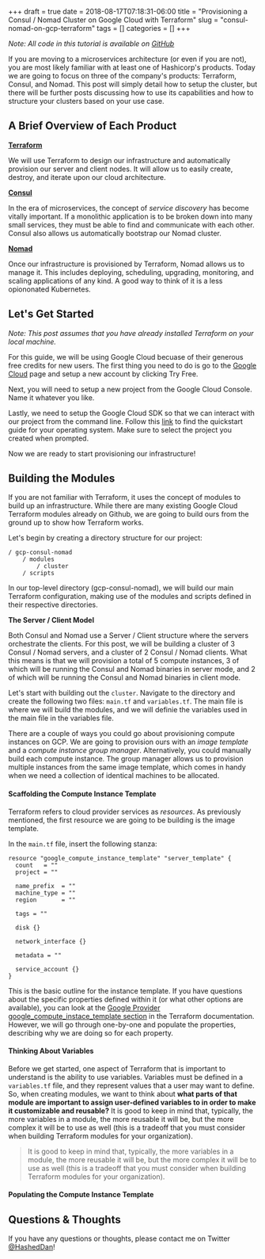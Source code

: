 +++ 
draft = true
date = 2018-08-17T07:18:31-06:00
title = "Provisioning a Consul / Nomad Cluster on Google Cloud with Terraform"
slug = "consul-nomad-on-gcp-terraform" 
tags = []
categories = []
+++

*Note: All code in this tutorial is available on [GitHub](https://github.com/HashedDan/gcp-consul-nomad)*

If you are moving to a microservices architecture (or even if you are not), you are most likely familiar with at least one of Hashicorp's products. Today we are going to focus on three of the company's products: Terraform, Consul, and Nomad. This post will simply detail how to setup the cluster, but there will be further posts discussing how to use its capabilities and how to structure your clusters based on your use case.

## A Brief Overview of Each Product

[**Terraform**](https://www.terraform.io/)

We will use Terraform to design our infrastructure and automatically provision our server and client nodes. It will allow us to easily create, destroy, and iterate upon our cloud architecture.

[**Consul**](https://www.consul.io/)

In the era of microservices, the concept of *service discovery* has become vitally important. If a monolithic application is to be broken down into many small services, they must be able to find and communicate with each other. Consul also allows us automatically bootstrap our Nomad cluster.

[**Nomad**](https://www.nomadproject.io/)

Once our infrastructure is provisioned by Terraform, Nomad allows us to manage it. This includes deploying, scheduling, upgrading, monitoring, and scaling applications of any kind. A good way to think of it is a less opiononated Kubernetes.

## Let's Get Started

*Note: This post assumes that you have already installed Terraform on your local machine.*

For this guide, we will be using Google Cloud becuase of their generous free credits for new users. The first thing you need to do is go to the [Google Cloud](https://cloud.google.com/) page and setup a new account by clicking Try Free.

Next, you will need to setup a new project from the Google Cloud Console. Name it whatever you like.

Lastly, we need to setup the Google Cloud SDK so that we can interact with our project from the command line. Follow this [link](https://cloud.google.com/sdk/docs/quickstarts) to find the quickstart guide for your operating system. Make sure to select the project you created when prompted.

Now we are ready to start provisioning our infrastructure!

## Building the Modules

If you are not familiar with Terraform, it uses the concept of modules to build up an infrastructure. While there are many existing Google Cloud Terraform modules already on Github, we are going to build ours from the ground up to show how Terraform works.

Let's begin by creating a directory structure for our project:

```
/ gcp-consul-nomad
    / modules
        / cluster
    / scripts
```

In our top-level directory (gcp-consul-nomad), we will build our main Terraform configuration, making use of the modules and scripts defined in their respective directories.

**The Server / Client Model**

Both Consul and Nomad use a Server / Client structure where the servers orchestrate the clients. For this post, we will be building a cluster of 3 Consul / Nomad servers, and a cluster of 2 Consul / Nomad clients. What this means is that we will provision a total of 5 compute instances, 3 of which will be running the Consul and Nomad binaries in server mode, and 2 of which will be running the Consul and Nomad binaries in client mode.

Let's start with building out the ```cluster```. Navigate to the directory and create the following two files: ```main.tf``` and ```variables.tf```. The main file is where we will build the modules, and we will definie the variables used in the main file in the variables file.

There are a couple of ways you could go about provisioning compute instances on GCP. We are going to provision ours with an *image template* and a *compute instance group manager*. Alternatively, you could manually build each compute instance. The group manager allows us to provision multiple instances from the same image template, which comes in handy when we need a collection of identical machines to be allocated.

#### Scaffolding the Compute Instance Template

Terraform refers to cloud provider services as *resources*. As previously mentioned, the first resource we are going to be building is the image template.

In the ```main.tf``` file, insert the following stanza:
```
resource "google_compute_instance_template" "server_template" {
  count   = ""
  project = ""

  name_prefix  = ""
  machine_type = ""
  region       = ""

  tags = ""

  disk {}

  network_interface {}

  metadata = ""

  service_account {}
}
```
This is the basic outline for the instance template. If you have questions about the specific properties defined within it (or what other options are available), you can look at the [Google Provider google_compute_instace_template section](https://www.terraform.io/docs/providers/google/r/compute_instance_template.html) in the Terraform documentation. However, we will go through one-by-one and populate the properties, describing why we are doing so for each property.

#### Thinking About Variables

Before we get started, one aspect of Terraform that is important to understand is the ability to use variables. Variables must be defined in a ```variables.tf``` file, and they represent values that a user may want to define. So, when creating modules, we want to think about **what parts of that module are important to assign user-defined variables to in order to make it customizable and reusable?** It is good to keep in mind that, typically, the more variables in a module, the more reusable it will be, but the more complex it will be to use as well (this is a tradeoff that you must consider when building Terraform modules for your organization).

> It is good to keep in mind that, typically, the more variables in a module, the more reusable it will be, but the more complex it will be to use as well (this is a tradeoff that you must consider when building Terraform modules for your organization).

#### Populating the Compute Instance Template

## Questions & Thoughts

If you have any questions or thoughts, please contact me on Twitter [@HashedDan](https://twitter.com/HashedDan)!